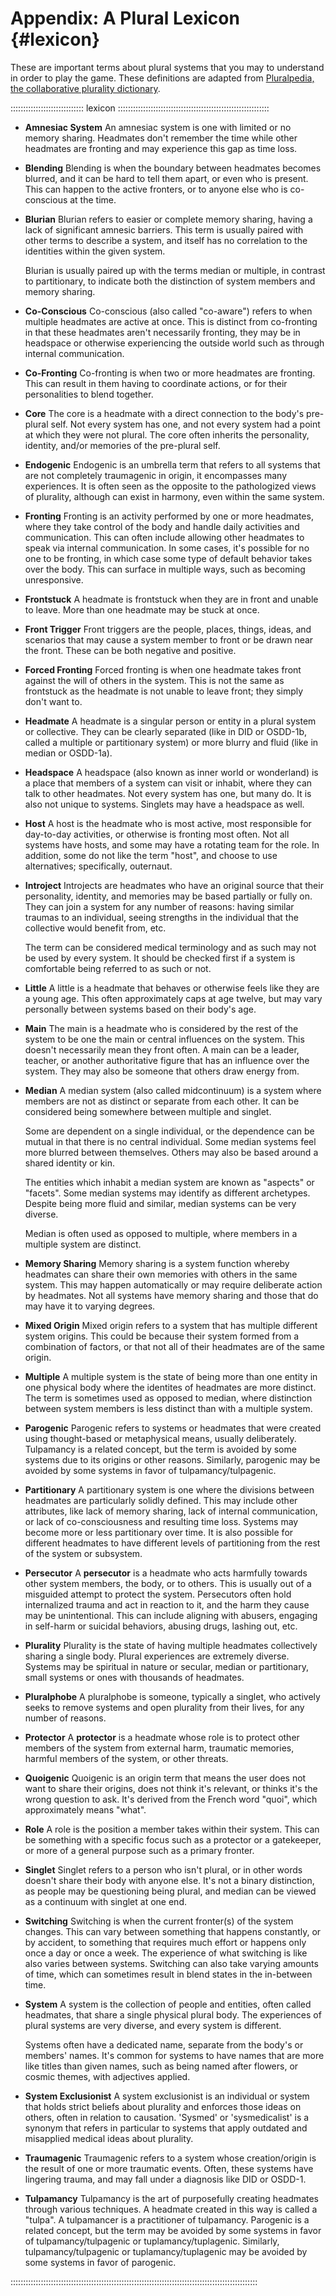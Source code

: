 # Appendix: A Plural Lexicon {#lexicon}

These are important terms about plural systems that you may to understand in
order to play the game. These definitions are adapted from
[Pluralpedia, the collaborative plurality dictionary](https://pluralpedia.org/).

::::::::::::::::::::::::::::: lexicon ::::::::::::::::::::::::::::::::::::::::::::::::::::::::::::

- **Amnesiac System**
  An amnesiac system is one with limited or no memory sharing. Headmates don't 
  remember the time while other headmates are fronting and may experience this 
  gap as time loss.

- **Blending**
  Blending is when the boundary between headmates becomes blurred, and it can be hard 
  to tell them apart, or even who is present. This can happen to the active fronters, 
  or to anyone else who is co-conscious at the time.

- **Blurian**
  Blurian refers to easier or complete memory sharing, having a lack of 
  significant amnesic barriers. This term is usually paired with other terms 
  to describe a system, and itself has no correlation to the identities 
  within the given system.

  Blurian is usually paired up with the terms median or multiple, in 
  contrast to partitionary, to indicate both the distinction of system 
  members and memory sharing.

- **Co-Conscious** Co-conscious (also called "co-aware") refers to when 
  multiple headmates are active at once. This is distinct from co-fronting in 
  that these headmates aren't necessarily fronting, they may be in headspace 
  or otherwise experiencing the outside world such as through internal communication.

- **Co-Fronting**
  Co-fronting is when two or more headmates are fronting. This can result in 
  them having to coordinate actions, or for their personalities to blend together.

- **Core**
  The core is a headmate with a direct connection to the body's pre-plural self. 
  Not every system has one, and not every system had a point at which they were 
  not plural.  The core often inherits the personality, identity, and/or 
  memories of the pre-plural self.

- **Endogenic**
  Endogenic is an umbrella term that refers to all systems that are not completely 
  traumagenic in origin, it encompasses many experiences. It is often seen as the 
  opposite to the pathologized views of plurality, although can exist in harmony, 
  even within the same system.

- **Fronting**
  Fronting is an activity performed by one or more headmates, where they 
  take control of the body and handle daily activities and communication. 
  This can often include allowing other headmates to speak via internal 
  communication.
  In some cases, it's possible for no one to be fronting, in which case 
  some type of default behavior takes over the body. This can surface in 
  multiple ways, such as becoming unresponsive.

- **Frontstuck**
  A headmate is frontstuck when they are in front and unable to leave.
  More than one headmate may be stuck at once.

- **Front Trigger**
  Front triggers are the people, places, things, ideas, and scenarios that may 
  cause a system member to front or be drawn near the front.
  These can be both negative and positive.

- **Forced Fronting**
  Forced fronting is when one headmate takes front against the will of others 
  in the system.
  This is not the same as frontstuck as the headmate is not unable to leave front; 
  they simply don't want to.

- **Headmate**
  A headmate is a singular person or entity in a plural system or collective. 
  They can be clearly separated (like in DID or OSDD-1b, called a multiple or 
  partitionary system) or more blurry and fluid (like in median or OSDD-1a).

- **Headspace**
  A headspace (also known as inner world or wonderland) is a place that 
  members of a system can visit or inhabit, where they can talk to other headmates.
  Not every system has one, but many do. It is also not unique to systems. 
  Singlets may have a headspace as well.

- **Host**
  A host is the headmate who is most active, most responsible for day-to-day 
  activities, or otherwise is fronting most often.
  Not all systems have hosts, and some may have a rotating team for the role. 
  In addition, some do not like the term "host", and choose to use alternatives; 
  specifically, outernaut.

- **Introject**
  Introjects are headmates who have an original source that their personality, 
  identity, and memories may be based partially or fully on. They can join a 
  system for any number of reasons: having similar traumas to an individual, 
  seeing strengths in the individual that the collective would benefit from, etc.

  The term can be considered medical terminology and as such may not be used by 
  every system. It should be checked first if a system is comfortable being 
  referred to as such or not.

- **Little**
  A little is a headmate that behaves or otherwise feels like they are a young age. 
  This often approximately caps at age twelve, but may vary personally between 
  systems based on their body's age.

- **Main**
  The main is a headmate who is considered by the rest of the system to be one the 
  main or central influences on the system. This doesn't necessarily mean they front 
  often.  A main can be a leader, teacher, or another authoritative figure that has 
  an influence over the system. They may also be someone that others draw energy from.

- **Median**
  A median system (also called midcontinuum) is a system where members are not as 
  distinct or separate from each other. It can be considered being somewhere 
  between multiple and singlet.

  Some are dependent on a single individual, or the dependence can be mutual 
  in that there is no central individual. Some median systems feel more blurred 
  between themselves. Others may also be based around a shared identity or kin.

  The entities which inhabit a median system are known as "aspects" or "facets". 
  Some median systems may identify as different archetypes. Despite being more 
  fluid and similar, median systems can be very diverse.

  Median is often used as opposed to multiple, where members in a multiple 
  system are distinct.

- **Memory Sharing**
  Memory sharing is a system function whereby headmates can share their own 
  memories with others in the same system.
  This may happen automatically or may require deliberate action by headmates. 
  Not all systems have memory sharing and those that do may have it to varying degrees.

- **Mixed Origin** Mixed origin refers to a system that has multiple different 
  system origins. This could be because their system formed from a combination of 
  factors, or that not all of their headmates are of the same origin.

- **Multiple**
  A multiple system is the state of being more than one entity in one 
  physical body where the identites of headmates are more distinct.
  The term is sometimes used as opposed to median, where distinction between 
  system members is less distinct than with a multiple system.

- **Parogenic**
  Parogenic refers to systems or headmates that were created using thought-based 
  or metaphysical means, usually deliberately.
  Tulpamancy is a related concept, but the term is avoided by some systems 
  due to its origins or other reasons. Similarly, parogenic may be avoided by 
  some systems in favor of tulpamancy/tulpagenic.

- **Partitionary**
  A partitionary system is one where the divisions between headmates are 
  particularly solidly defined. This may include other attributes, like lack of 
  memory sharing, lack of internal communication, or lack of co-consciousness 
  and resulting time loss.
  Systems may become more or less partitionary over time. It is also possible 
  for different headmates to have different levels of partitioning from the 
  rest of the system or subsystem.

- **Persecutor**
  A **persecutor** is a headmate who acts harmfully towards other system members, the 
  body, or to others. This is usually out of a misguided attempt to protect the system. 
  Persecutors often hold internalized trauma and act in reaction to it, 
  and the harm they cause may be unintentional. This can include aligning with 
  abusers, engaging in self-harm or suicidal behaviors, abusing drugs, lashing out, etc. 

- **Plurality**
  Plurality is the state of having multiple headmates collectively sharing a 
  single body. Plural experiences are extremely diverse. 
  Systems may be spiritual in nature or secular, median or partitionary, 
  small systems or ones with thousands of headmates.

- **Pluralphobe**
  A pluralphobe is someone, typically a singlet, who actively seeks to remove 
  systems and open plurality from their lives, for any number of reasons.

- **Protector**
  A **protector** is a headmate whose role is to protect other members of the system 
  from external harm, traumatic memories, harmful members of the system, or other threats.

- **Quoigenic** Quoigenic is an origin term that means the user does not want 
  to share their origins, does not think it's relevant, or thinks it's 
  the wrong question to ask.  It's derived from the French word "quoi", 
  which approximately means "what".

- **Role**
  A role is the position a member takes within their system.
  This can be something with a specific focus such as a protector or a gatekeeper, 
  or more of a general purpose such as a primary fronter.

- **Singlet** Singlet refers to a person who isn't plural, or in other words 
  doesn't share their body with anyone else.  It's not a binary distinction, as 
  people may be questioning being plural, and median can be viewed as a 
  continuum with singlet at one end.

- **Switching** Switching is when the current fronter(s) of the system changes.
  This can vary between something that happens constantly, or by accident, to 
  something that requires much effort or happens only once a day or once a week. 
  The experience of what switching is like also varies between systems.
  Switching can also take varying amounts of time, which can sometimes 
  result in blend states in the in-between time.

- **System**
  A system is the collection of people and entities, often called headmates, 
  that share a single physical plural body.
  The experiences of plural systems are very diverse, and every system is 
  different. 

  Systems often have a dedicated name, separate from the body's or members' 
  names. It's common for systems to have names that are more like titles 
  than given names, such as being named after flowers, or cosmic themes, 
  with adjectives applied.

- **System Exclusionist**
  A system exclusionist is an individual or system that holds strict beliefs 
  about plurality and enforces those ideas on others, often in relation to causation. 
  'Sysmed' or 'sysmedicalist' is a synonym that refers in particular to systems that 
  apply outdated and misapplied medical ideas about plurality. 

- **Traumagenic**
  Traumagenic refers to a system whose creation/origin is the result of one or 
  more traumatic events. Often, these systems have lingering trauma, and may 
  fall under a diagnosis like DID or OSDD-1.

- **Tulpamancy**
  Tulpamancy is the art of purposefully creating headmates through various 
  techniques. A headmate created in this way is called a "tulpa". 
  A tulpamancer is a practitioner of tulpamancy.
  Parogenic is a related concept, but the term may be avoided by some systems 
  in favor of tulpamancy/tulpagenic or tuplamancy/tuplagenic. Similarly, 
  tulpamancy/tulpagenic or tuplamancy/tuplagenic may be avoided by some 
  systems in favor of parogenic.

::::::::::::::::::::::::::::::::::::::::::::::::::::::::::::::::::::::::::::::::::::::::::::::::::
